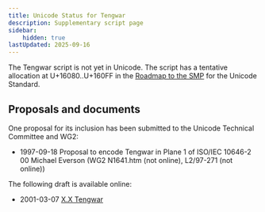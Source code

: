 ```yaml
---
title: Unicode Status for Tengwar
description: Supplementary script page
sidebar:
    hidden: true
lastUpdated: 2025-09-16
---
```


The Tengwar script is not yet in Unicode. The script has a tentative allocation at U+16080..U+160FF in the [Roadmap to the SMP](http://www.unicode.org/roadmaps/smp/) for the Unicode Standard.

## Proposals and documents

One proposal for its inclusion has been submitted to the Unicode Technical Committee and WG2:
- 1997-09-18 Proposal to encode Tengwar in Plane 1 of ISO/IEC 10646-2 00 Michael Everson (WG2 N1641.htm (not online), L2/97-271 (not online))

The following draft is available online:
-  2001-03-07 [X.X Tengwar](https://www.evertype.com/standards/iso10646/pdf/tengwar.pdf)
